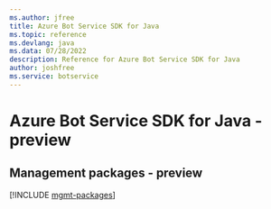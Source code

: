 ```yaml
---
ms.author: jfree
title: Azure Bot Service SDK for Java
ms.topic: reference
ms.devlang: java
ms.data: 07/28/2022
description: Reference for Azure Bot Service SDK for Java
author: joshfree
ms.service: botservice
---
```

# Azure Bot Service SDK for Java - preview

## Management packages - preview
[!INCLUDE [mgmt-packages](bot-service-mgmt-index.md)]
